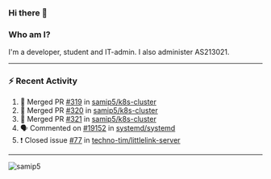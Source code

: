 ### Hi there 👋

### Who am I?
I'm a developer, student and IT-admin. I also administer AS213021.

---
### :zap: Recent Activity
<!--START_SECTION:activity-->
1. 🎉 Merged PR [#319](https://github.com/samip5/k8s-cluster/pull/319) in [samip5/k8s-cluster](https://github.com/samip5/k8s-cluster)
2. 🎉 Merged PR [#320](https://github.com/samip5/k8s-cluster/pull/320) in [samip5/k8s-cluster](https://github.com/samip5/k8s-cluster)
3. 🎉 Merged PR [#321](https://github.com/samip5/k8s-cluster/pull/321) in [samip5/k8s-cluster](https://github.com/samip5/k8s-cluster)
4. 🗣 Commented on [#19152](https://github.com/systemd/systemd/issues/19152) in [systemd/systemd](https://github.com/systemd/systemd)
5. ❗️ Closed issue [#77](https://github.com/techno-tim/littlelink-server/issues/77) in [techno-tim/littlelink-server](https://github.com/techno-tim/littlelink-server)
<!--END_SECTION:activity-->
---

<img align="center" src="https://github-readme-stats.vercel.app/api?username=samip5&show_icons=true" alt="samip5" />
